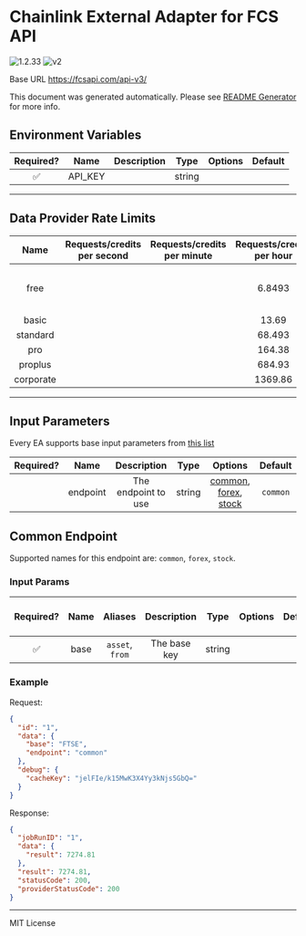 # Chainlink External Adapter for FCS API

![1.2.33](https://img.shields.io/github/package-json/v/smartcontractkit/external-adapters-js?filename=packages/sources/fcsapi/package.json) ![v2](https://img.shields.io/badge/framework%20version-v2-blueviolet)

Base URL https://fcsapi.com/api-v3/

This document was generated automatically. Please see [README Generator](../../scripts#readme-generator) for more info.

## Environment Variables

| Required? |  Name   | Description |  Type  | Options | Default |
| :-------: | :-----: | :---------: | :----: | :-----: | :-----: |
|    ✅     | API_KEY |             | string |         |         |

---

## Data Provider Rate Limits

|   Name    | Requests/credits per second | Requests/credits per minute | Requests/credits per hour |            Note             |
| :-------: | :-------------------------: | :-------------------------: | :-----------------------: | :-------------------------: |
|   free    |                             |                             |          6.8493           | only mentions monthly limit |
|   basic   |                             |                             |           13.69           |                             |
| standard  |                             |                             |          68.493           |                             |
|    pro    |                             |                             |          164.38           |                             |
|  proplus  |                             |                             |          684.93           |                             |
| corporate |                             |                             |          1369.86          |                             |

---

## Input Parameters

Every EA supports base input parameters from [this list](../../core/bootstrap#base-input-parameters)

| Required? |   Name   |     Description     |  Type  |                                     Options                                      | Default  |
| :-------: | :------: | :-----------------: | :----: | :------------------------------------------------------------------------------: | :------: |
|           | endpoint | The endpoint to use | string | [common](#common-endpoint), [forex](#common-endpoint), [stock](#common-endpoint) | `common` |

## Common Endpoint

Supported names for this endpoint are: `common`, `forex`, `stock`.

### Input Params

| Required? | Name |     Aliases     | Description  |  Type  | Options | Default | Depends On | Not Valid With |
| :-------: | :--: | :-------------: | :----------: | :----: | :-----: | :-----: | :--------: | :------------: |
|    ✅     | base | `asset`, `from` | The base key | string |         |         |            |                |

### Example

Request:

```json
{
  "id": "1",
  "data": {
    "base": "FTSE",
    "endpoint": "common"
  },
  "debug": {
    "cacheKey": "jelFIe/k15MwK3X4Yy3kNjs5GbQ="
  }
}
```

Response:

```json
{
  "jobRunID": "1",
  "data": {
    "result": 7274.81
  },
  "result": 7274.81,
  "statusCode": 200,
  "providerStatusCode": 200
}
```

---

MIT License
